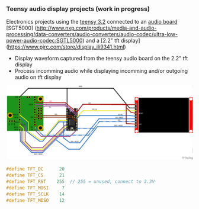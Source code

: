 ### Teensy audio display projects (work in progress)
Electronics projects using the [teensy 3.2](https://www.pjrc.com/store/teensy32.html) connected to an [audio board](https://www.pjrc.com/store/teensy3_audio.html) [SGT5000] (http://www.nxp.com/products/media-and-audio-processing/data-converters/audio-converters/audio-codec/ultra-low-power-audio-codec:SGTL5000) and a [2.2" tft display] (https://www.pjrc.com/store/display_ili9341.html)
* Display waveform captured from the teensy audio board on the 2.2" tft display 
* Process incomming audio while displaying incomming and/or outgoing audio on tft display 

![teensy lcd and audio circuit diagram](https://github.com/newdigate/teensy_audio_tft/blob/master/teensylcd1.png?raw=true)
```c
#define TFT_DC      20
#define TFT_CS      21
#define TFT_RST    255  // 255 = unused, connect to 3.3V
#define TFT_MOSI     7
#define TFT_SCLK    14
#define TFT_MISO    12
